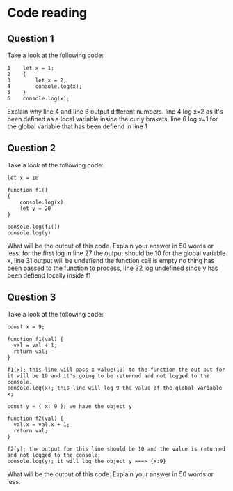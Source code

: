 # Code reading

## Question 1

Take a look at the following code:

```
1    let x = 1;
2    {
3        let x = 2;
4        console.log(x);
5    }
6    console.log(x);
```

Explain why line 4 and line 6 output different numbers.
line 4 log x=2  as it's been defined as a local variable inside the curly brakets, line 6 log x=1 for the global variable that has been defiend in line 1
## Question 2

Take a look at the following code:

```
let x = 10

function f1()
{
    console.log(x)
    let y = 20
}

console.log(f1())
console.log(y)
```

What will be the output of this code. Explain your answer in 50 words or less.
for the first log in line 27 the output should be 10 for the global variable x, line 31 output will be undefiend the function call is empty no thing has been passed to the function to process, line 32 log undefined since y has been defiend locally inside f1

## Question 3

Take a look at the following code:

```
const x = 9;

function f1(val) {
  val = val + 1;
  return val;
}

f1(x); this line will pass x value(10) to the function the out put for it will be 10 and it's going to be returned and not logged to the console.
console.log(x); this line will log 9 the value of the global variable x;

const y = { x: 9 }; we have the object y

function f2(val) {
  val.x = val.x + 1;
  return val;
}

f2(y); the output for this line should be 10 and the value is returned and not logged to the console;
console.log(y); it will log the object y ===> {x:9}
```

What will be the output of this code. Explain your answer in 50 words or less.
